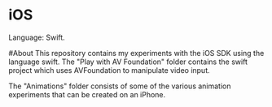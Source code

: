 # iOS
Language: Swift.

#About
This repository contains my experiments with the iOS SDK using the language swift. The "Play with AV Foundation" folder contains the swift project which uses AVFoundation to manipulate video input. 

The "Animations" folder consists of some of the various animation experiments that can be created on an iPhone.

